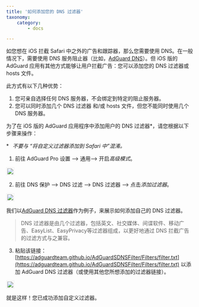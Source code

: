 ```yaml
---
title: '如何添加您的 DNS 过滤器'
taxonomy:
    category:
        - docs

---
```

如您想在 iOS 拦截 Safari 中之外的广告和跟踪器，那么您需要使用 DNS。在一般情况下，需要使用 DNS 服务阻止器（比如，[AdGuard DNS](https://adguard.com/zh_cn/adguard-dns/overview.html)）。但 iOS 版的 AdGuard 应用有其他方式能够让用户拦截广告：您可以添加您的 DNS 过滤器或 hosts 文件。 

此方式有以下几种优势：
1) 您可亲自选择任何 DNS 服务器，不会绑定到特定的阻止服务器。
2) 您可以同时添加几个 DNS 过滤器 和/或 hosts 文件，但您不能同时使用几个 DNS 服务器。 

为了在 iOS 版的 AdGuard  应用程序中添加用户的 DNS 过滤器*，请您根据以下步骤来操作：

**⠀不要与 “将自定义过滤器添加到 Safari 中”混淆。*

1. 前往 AdGuard Pro 设置 —> 通用—> 开启*高级模式*。
<img src="https://cdn.adguard.com/public/Adguard/kb/newscreenshots/Zh/advanced_mode.png" style="border: 1px solid #efefef; max-height: 700px; max-width: 350px; padding: 2px;">

2. 前往 DNS 保护 —>  DNS 过滤 —>  DNS 过滤器 —> 点击*添加过滤器*。
<img src="https://cdn.adguard.com/public/Adguard/kb/newscreenshots/Zh/dns_filters.png" style="border: 1px solid #efefef; max-height: 700px; max-width: 350px; padding: 2px;">

我们以[AdGuard DNS 过滤器](https://kb.adguard.com/en/general/adguard-ad-filters#domains)作为例子，来展示如何添加自己的 DNS 过滤器。

>  DNS 过滤器是由几个过滤器，包括英文、社交媒体、间谍软件、移动广告、EasyList、EasyPrivacy等过滤器组成，以更好地通过 DNS 拦截广告的过滤方式与之兼容。

3. 粘贴该链接： [https://adguardteam.github.io/AdGuardSDNSFilter/Filters/filter.txt](https://adguardteam.github.io/AdGuardSDNSFilter/Filters/filter.txt) 以添加 AdGuard DNS 过滤器（或使用其他您所想添加的过滤器链接）。

<img src="https://cdn.adguard.com/public/Adguard/kb/newscreenshots/Zh/new_dns_filter.png" style="border: 1px solid #efefef; max-height: 700px; max-width: 350px; padding: 2px;">

就是这样！您已成功添加自定义过滤器。
